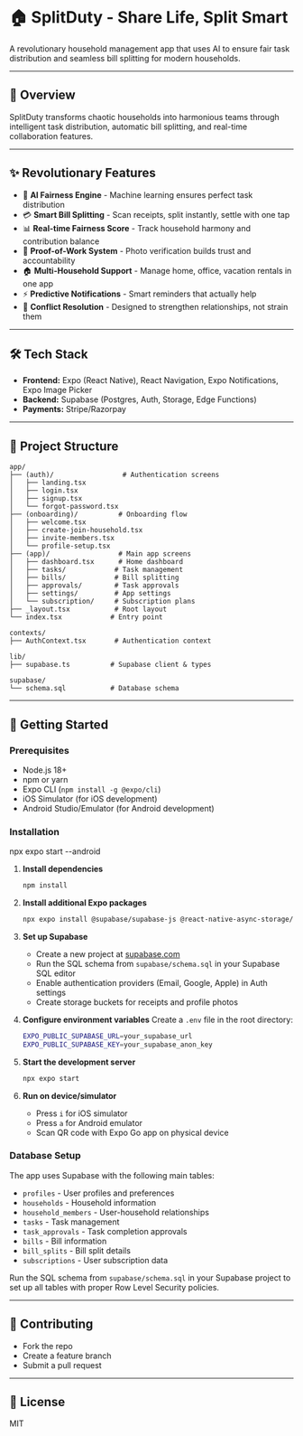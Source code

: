 # 🏠 SplitDuty - Share Life, Split Smart

A revolutionary household management app that uses AI to ensure fair task distribution and seamless bill splitting for modern households.

---

## 🚀 Overview
SplitDuty transforms chaotic households into harmonious teams through intelligent task distribution, automatic bill splitting, and real-time collaboration features.

---

## ✨ Revolutionary Features
- 🧠 **AI Fairness Engine** - Machine learning ensures perfect task distribution
- 💳 **Smart Bill Splitting** - Scan receipts, split instantly, settle with one tap
- 📊 **Real-time Fairness Score** - Track household harmony and contribution balance
- 📸 **Proof-of-Work System** - Photo verification builds trust and accountability
- 🏠 **Multi-Household Support** - Manage home, office, vacation rentals in one app
- ⚡ **Predictive Notifications** - Smart reminders that actually help
- 🎯 **Conflict Resolution** - Designed to strengthen relationships, not strain them

---

## 🛠️ Tech Stack
- **Frontend:** Expo (React Native), React Navigation, Expo Notifications, Expo Image Picker
- **Backend:** Supabase (Postgres, Auth, Storage, Edge Functions)
- **Payments:** Stripe/Razorpay

---

## 📁 Project Structure
```
app/
├── (auth)/                 # Authentication screens
│   ├── landing.tsx
│   ├── login.tsx
│   ├── signup.tsx
│   └── forgot-password.tsx
├── (onboarding)/          # Onboarding flow
│   ├── welcome.tsx
│   ├── create-join-household.tsx
│   ├── invite-members.tsx
│   └── profile-setup.tsx
├── (app)/                 # Main app screens
│   ├── dashboard.tsx      # Home dashboard
│   ├── tasks/            # Task management
│   ├── bills/            # Bill splitting
│   ├── approvals/        # Task approvals
│   ├── settings/         # App settings
│   └── subscription/     # Subscription plans
├── _layout.tsx           # Root layout
└── index.tsx            # Entry point

contexts/
├── AuthContext.tsx       # Authentication context

lib/
├── supabase.ts          # Supabase client & types

supabase/
└── schema.sql           # Database schema
```

---

## 🏁 Getting Started

### Prerequisites
- Node.js 18+
- npm or yarn
- Expo CLI (`npm install -g @expo/cli`)
- iOS Simulator (for iOS development)
- Android Studio/Emulator (for Android development)

### Installation
npx expo start --android
1. **Install dependencies**
   ```bash
   npm install
   ```

2. **Install additional Expo packages**
   ```bash
   npx expo install @supabase/supabase-js @react-native-async-storage/async-storage react-native-url-polyfill expo-notifications expo-image-picker expo-camera expo-media-library @react-native-picker/picker expo-linear-gradient
   ```

3. **Set up Supabase**
   - Create a new project at [supabase.com](https://supabase.com)
   - Run the SQL schema from `supabase/schema.sql` in your Supabase SQL editor
   - Enable authentication providers (Email, Google, Apple) in Auth settings
   - Create storage buckets for receipts and profile photos

4. **Configure environment variables**
   Create a `.env` file in the root directory:
   ```bash
   EXPO_PUBLIC_SUPABASE_URL=your_supabase_url
   EXPO_PUBLIC_SUPABASE_KEY=your_supabase_anon_key
   ```

5. **Start the development server**
   ```bash
   npx expo start
   ```

6. **Run on device/simulator**
   - Press `i` for iOS simulator
   - Press `a` for Android emulator
   - Scan QR code with Expo Go app on physical device

### Database Setup

The app uses Supabase with the following main tables:
- `profiles` - User profiles and preferences
- `households` - Household information
- `household_members` - User-household relationships
- `tasks` - Task management
- `task_approvals` - Task completion approvals
- `bills` - Bill information
- `bill_splits` - Bill split details
- `subscriptions` - User subscription data

Run the SQL schema from `supabase/schema.sql` in your Supabase project to set up all tables with proper Row Level Security policies.

---

## 🤝 Contributing
- Fork the repo
- Create a feature branch
- Submit a pull request

---

## 📄 License
MIT 